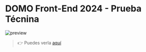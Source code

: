 # DOMO Front-End 2024 - Prueba Técnina

![preview](https://github.com/SEH-04/Prueba-DOMO-Front-End/assets/155275847/44273309-ca29-431b-ab44-bcd8ba66e5a1)

> 👉 Puedes verla [aquí](https://prueba-domo.netlify.app/)
